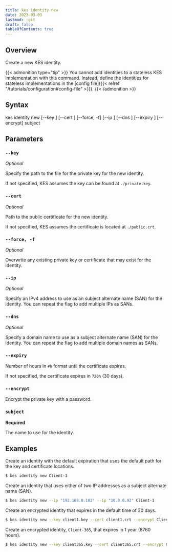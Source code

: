 ```yaml
---
title: kes identity new
date: 2023-03-03
lastmod: :git
draft: false
tableOfContents: true
---
```


## Overview

Create a new KES identity.

{{< admonition type="tip" >}}
You cannot add identities to a stateless KES implementation with this command.
Instead, define the identities for stateless implementations in the [config file]({{< relref "/tutorials/configuration#config-file" >}}).
{{< /admonition >}}

## Syntax

kes identity new
             [--key <path>]
             [--cert <path>]
             [--force, -f]
             [--ip <ip>]
             [--dns <domain>]
             [--expiry <duration>]
             [--encrypt]
             subject

## Parameters

### `--key`

_Optional_

Specify the path to the file for the private key for the new identity.

If not specified, KES assumes the key can be found at `./private.key`.

### `--cert`

_Optional_

Path to the public certificate for the new identity.

If not specified, KES assumes the certificate is located at `./public.crt`.

### `--force, -f`

_Optional_

Overwrite any existing private key or certificate that may exist for the identity.

### `--ip`

_Optional_

Specify an IPv4 address to use as an subject alternate name (SAN) for the identity.
You can repeat the flag to add multiple IPs as SANs.

### `--dns`

_Optional_

Specify a domain name to use as a subject alternate name (SAN) for the identity.
You can repeat the flag to add multiple domain names as SANs.

### `--expiry`

Number of hours in `#h` format until the certificate expires.

If not specified, the certificate expires in `720h` (30 days).

### `--encrypt`

Encrypt the private key with a password.

### `subject`

**Required**

The name to use for the identity.

## Examples

Create an identity with the default expiration that uses the default path for the key and certificate locations.

```sh {.copy}
$ kes identity new Client-1
```

Create an identity that uses either of two IP addresses as a subject alternate name (SAN).

```sh {.copy}
$ kes identity new --ip "192.168.0.182" --ip "10.0.0.92" Client-1
```

Create an encrypted identity that expires in the default time of 30 days.

```sh {.copy}
$ kes identity new --key client1.key --cert client1.crt --encrypt Client-1
```

Create an encrypted identity, `Client-365`, that expires in 1 year (8760 hours).

```sh {.copy}
$ kes identity new --key client365.key --cert client365.crt --encrypt Client-365 --expiry 8760h
```
